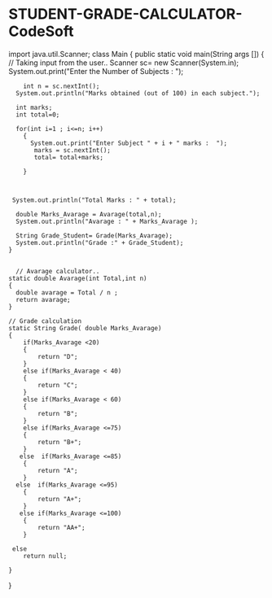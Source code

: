# STUDENT-GRADE-CALCULATOR-CodeSoft


import java.util.Scanner;
class Main
  {
    public static void main(String args [])
    {
      // Taking input from the user..
      Scanner sc= new Scanner(System.in);
       System.out.print("Enter the Number of Subjects : ");

        int n = sc.nextInt();
      System.out.println("Marks obtained (out of 100) in each subject.");

      int marks;
      int total=0;

      for(int i=1 ; i<=n; i++)
        {
          System.out.print("Enter Subject " + i + " marks :  ");
           marks = sc.nextInt();
           total= total+marks;

        }



     System.out.println("Total Marks : " + total);

      double Marks_Avarage = Avarage(total,n);
      System.out.println("Avarage : " + Marks_Avarage );

      String Grade_Student= Grade(Marks_Avarage);
      System.out.println("Grade :" + Grade_Student);
    }


      // Avarage calculator..
    static double Avarage(int Total,int n)
    {
      double avarage = Total / n ;
      return avarage;
    }

    // Grade calculation
    static String Grade( double Marks_Avarage)
    {
        if(Marks_Avarage <20)
        {
            return "D";
        }
        else if(Marks_Avarage < 40)
        {
            return "C";
        }
        else if(Marks_Avarage < 60)
        {
            return "B";
        }
        else if(Marks_Avarage <=75)
        {
            return "B+";
        }
       else  if(Marks_Avarage <=85)
        {
            return "A";
        }
      else  if(Marks_Avarage <=95)
        {
            return "A+";
        }
       else if(Marks_Avarage <=100)
        {
            return "AA+";
        }

     else
        return null;

    }




  }

  

